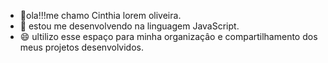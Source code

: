 - 👋ola!!!me chamo Cinthia lorem oliveira.
- 👀 estou me desenvolvendo na linguagem JavaScript.
- 😄 ultilizo esse espaço para minha organizaçâo e compartilhamento dos meus projetos desenvolvidos.
